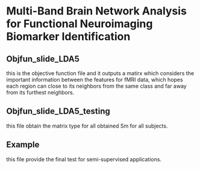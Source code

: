# Multi-Band Brain Network Analysis for Functional Neuroimaging Biomarker Identification


## Objfun_slide_LDA5
this is the objective function file and it outputs a matirx which considers the important information between the features for fMRI data, which hopes each region can close to its neighbors from the same class and far away from its furthest neighbors.


## Objfun_slide_LDA5_testing
this file obtain the matrix type for all obtained Sm for all subjects.

## Example
this file provide the final test for semi-supervised applications.
